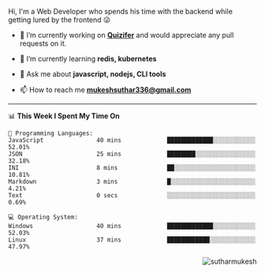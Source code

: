 Hi, I'm a Web Developer who spends his time with the backend while getting lured by the frontend 😜

- 🔭 I’m currently working on **[Quizifer](https://github.com/SutharMukesh/Quizifer/)** and would appreciate any pull requests on it.

- 🌱 I’m currently learning **redis, kubernetes**

- 💬 Ask me about **javascript, nodejs, CLI tools**

- 📫 How to reach me **mukeshsuthar336@gmail.com**

---
<!--START_SECTION:waka-->
📊 **This Week I Spent My Time On** 

```text
💬 Programming Languages: 
JavaScript               40 mins             █████████████░░░░░░░░░░░░   52.01% 
JSON                     25 mins             ████████░░░░░░░░░░░░░░░░░   32.18% 
INI                      8 mins              ██░░░░░░░░░░░░░░░░░░░░░░░   10.81% 
Markdown                 3 mins              █░░░░░░░░░░░░░░░░░░░░░░░░   4.21% 
Text                     0 secs              ░░░░░░░░░░░░░░░░░░░░░░░░░   0.69%

💻 Operating System: 
Windows                  40 mins             █████████████░░░░░░░░░░░░   52.03% 
Linux                    37 mins             ████████████░░░░░░░░░░░░░   47.97%

```


<!--END_SECTION:waka-->

<p align="right"> <img src="https://komarev.com/ghpvc/?username=sutharmukesh&label=Profile%20views&color=0e75b6&style=flat" alt="sutharmukesh" /> </p>
